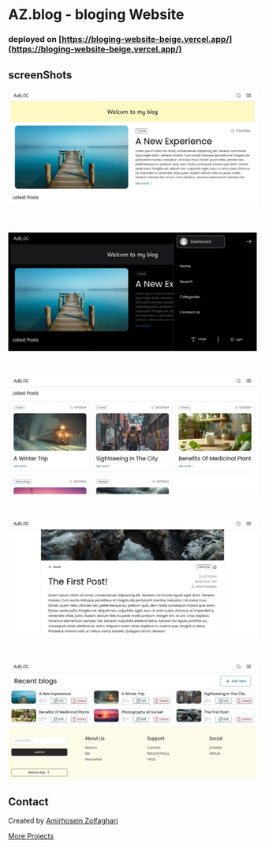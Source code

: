 # AZ.blog - bloging Website

### deployed on [https://bloging-website-beige.vercel.app/](https://bloging-website-beige.vercel.app/)

## screenShots

![blog Screenshot](/public/screenShots/homePage.jpg)

<br />

![blog Screenshot](/public/screenShots/darkTheme.jpg)

<br />

![blog Screenshot](/public/screenShots/allPost.jpg)

<br />

![blog Screenshot](/public/screenShots/post.jpg)

<br />

![blog Screenshot](/public/screenShots/dashboard.jpg)

## Contact
Created by [Amirhosein Zolfaghari](https://github.com/amirhosein06)

[More Projects](https://github.com/amirhosein06?tab=repositories)